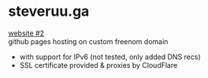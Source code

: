 # steveruu.ga
[website #2](https://steveruu.ga)  
github pages hosting on custom freenom domain
* with support for IPv6 (not tested, only added DNS recs)
* SSL certificate provided & proxies by CloudFlare
